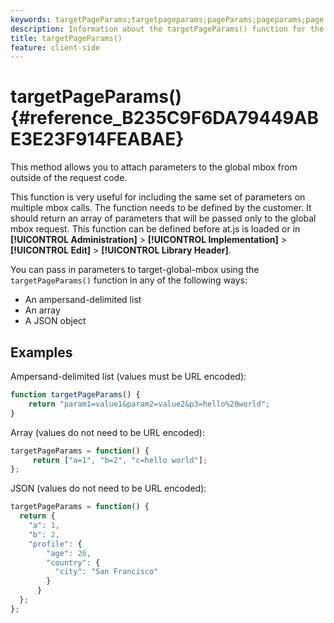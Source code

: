 ```yaml
---
keywords: targetPageParams;targetpageparams;pageParams;pageparams;page params;page parameters;at.js;functions;function
description: Information about the targetPageParams() function for the Adobe Target at.js JavaScript library.
title: targetPageParams()
feature: client-side
---
```


# targetPageParams() {#reference_B235C9F6DA79449ABE3E23F914FEABAE}

This method allows you to attach parameters to the global mbox from outside of the request code.

This function is very useful for including the same set of parameters on multiple mbox calls. The function needs to be defined by the customer. It should return an array of parameters that will be passed only to the global mbox request. This function can be defined before at.js is loaded or in **[!UICONTROL Administration]** > **[!UICONTROL Implementation]** > **[!UICONTROL Edit]** > **[!UICONTROL Library Header]**.

You can pass in parameters to target-global-mbox using the `targetPageParams()` function in any of the following ways:

* An ampersand-delimited list 
* An array 
* A JSON object

## Examples

Ampersand-delimited list (values must be URL encoded):

```javascript
function targetPageParams() { 
    return "param1=value1&param2=value2&p3=hello%20world"; 
}
```

Array (values do not need to be URL encoded):

```javascript
targetPageParams = function() { 
     return ["a=1", "b=2", "c=hello world"]; 
};
```

JSON (values do not need to be URL encoded):

```javascript
targetPageParams = function() { 
  return { 
    "a": 1, 
    "b": 2, 
    "profile": { 
        "age": 26, 
        "country": { 
          "city": "San Francisco" 
        } 
      } 
  }; 
};
``` 
